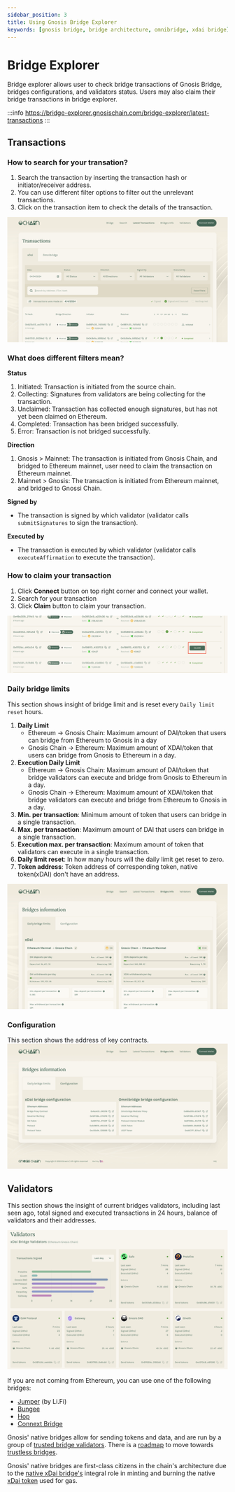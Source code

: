 ```yaml
---
sidebar_position: 3
title: Using Gnosis Bridge Explorer
keywords: [gnosis bridge, bridge architecture, omnibridge, xdai bridge]
---
```


# Bridge Explorer

Bridge explorer allows user to check bridge transactions of Gnosis Bridge, bridges configurations, and validators status. Users may also claim their bridge transactions in bridge explorer.

:::info
https://bridge-explorer.gnosischain.com/bridge-explorer/latest-transactions
:::


## Transactions

### How to search for your transation?

1. Search the transaction by inserting the transaction hash or initiator/receiver address.
2. You can use different filter options to filter out the unrelevant transactions.
3. Click on the transaction item to check the details of the transaction.

![Search Transaction](../../static/img/bridges/bridge-explorer/search-new-tx.png)

### What does different filters mean?

**Status**

1. Initiated: Transaction is initiated from the source chain.
2. Collecting: Signatures from validators are being collecting for the transaction.
3. Unclaimed: Transaction has collected enough signatures, but has not yet been claimed on Ethereum.
4. Completed: Transaction has been bridged successfully.
5. Error: Transaction is not bridged successfully.

**Direction**

1. Gnosis > Mainnet: The transaction is initiated from Gnosis Chain, and bridged to Ethereum mainnet, user need to claim the transaction on Ethereum mainnet.
2. Mainnet > Gnosis: The transaction is initiated from Ethereum mainnet, and bridged to Gnossi Chain.

**Signed by**

- The transaction is signed by which validator (validator calls `submitSignatures` to sign the transaction).

**Executed by**

- The transaction is executed by which validator (validator calls `executeAffirmation` to execute the transaction).

### How to claim your transaction

1. Click **Connect** button on top right corner and connect your wallet.
2. Search for your transaction
3. Click **Claim** button to claim your transaction.


![Search Transaction](../../static/img/bridges/bridge-explorer/claim-new.png)

### Daily bridge limits

This section shows insight of bridge limit and is reset every `Daily limit reset` hours.

1. **Daily Limit**
   - Ethereum -> Gnosis Chain: Maximum amount of DAI/token that users can bridge from Ethereum to Gnosis in a day
   - Gnosis Chain -> Ethereum: Maximum amount of XDAI/token that users can bridge from Gnosis to Ethereum in a day.
2. **Execution Daily Limit**
   - Ethereum -> Gnosis Chain: Maximum amount of DAI/token that bridge validators can execute and bridge from Gnosis to Ethereum in a day.
   - Gnosis Chain -> Ethereum: Maximum amount of XDAI/token that bridge validators can execute and bridge from Ethereum to Gnosis in a day.
3. **Min. per transaction**: Minimum amount of token that users can bridge in a single transaction.
4. **Max. per transaction**: Maximum amount of DAI that users can bridge in a single transaction.
5. **Execution max. per transaction**: Maximum amount of token that validators can execute in a single transaction.
6. **Daily limit reset**: In how many hours will the daily limit get reset to zero.
7. **Token address**: Token address of corresponding token, native token(xDAI) don't have an address.

![](../../static/img/bridges/bridge-explorer/bridge-info-new.png)

### Configuration

This section shows the address of key contracts.
![](../../static/img/bridges/bridge-explorer/bridge-configuration-new.png)

## Validators

This section shows the insight of current bridges validators, including last seen ago, total signed and executed transactions in 24 hours, balance of validators and their addresses.

![](../../static/img//bridges/bridge-explorer/validator-status-new.png)


If you are not coming from Ethereum, you can use one of the following bridges:
- [Jumper](https://jumper.exchange/) (by Li.Fi)
- [Bungee](https://www.bungee.exchange)
- [Hop](https://app.hop.exchange/)
- [Connext Bridge](https://bridge.connext.network/)

Gnosis' native bridges allow for sending tokens and data, and are run by a group of [trusted bridge validators](/bridges/tokenbridge/amb-bridge#bridge-validators). There is a [roadmap](/bridges/roadmap) to move towards [trustless bridges](/bridges/roadmap#trustless-bridges).

Gnosis' native bridges are first-class citizens in the chain's architecture due to the [native xDai bridge's](/bridges/tokenbridge/xdai-bridge) integral role in minting and burning the native [xDai token](/concepts/tokens/xdai) used for gas.

